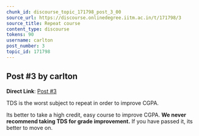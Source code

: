 ```yaml
---
chunk_id: discourse_topic_171798_post_3_00
source_url: https://discourse.onlinedegree.iitm.ac.in/t/171798/3
source_title: Repeat course
content_type: discourse
tokens: 90
username: carlton
post_number: 3
topic_id: 171798
---
```


## Post #3 by carlton

**Direct Link**: [Post #3](https://discourse.onlinedegree.iitm.ac.in/t/171798/3)

TDS is the worst subject to repeat in order to improve CGPA.

Its better to take a high credit, easy course to improve CGPA. **We never recommend taking TDS for grade improvement.** If you have passed it, its better to move on.
